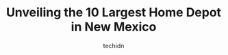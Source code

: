 ---
layout: ampstory
image: https://i0.wp.com/www.depkes.org/wp-content/uploads/2023/06/home-depot-0-in-new-mexico-1685968707.jpeg?resize=640,853
author: techidn
featured: false
description: Discover the impressive array of Home Depot options in New Mexico, where you can find 10 of the largest Home Depot establishments in the area. From renowned classics to hidden gems, New Mexi
title: Unveiling the 10 Largest Home Depot in New Mexico
cover:
   title: Unveiling the 10 Largest Home Depot in New Mexico
   subtitle: Rickpate
   background: https://www.depkes.org/wp-content/uploads/2023/06/home-depot-0-in-new-mexico-1685968707.jpeg

pages: 
 - layout: thirds
   top: <h1>#1 The Home Depot</h1>
   bottom: "<p>4/10 I received the email that my order was ready for pickup4/11 I drove to the store and arrived around 4pm. The sign said I did not need the app to check in, that I cou</p>"
   background: https://www.depkes.org/wp-content/uploads/2023/06/home-depot-1-in-new-mexico-1685968708.jpeg
   backgroundblur: true
 - layout: thirds
   top: <h1>#2 The Home Depot</h1>
   bottom: "<p>1220 N Renaissance Blvd NE, Albuquerque, NM 87107, United States</p>"
   background: https://www.depkes.org/wp-content/uploads/2023/06/home-depot-2-in-new-mexico-1685968708.jpeg
   cta:
      link: https://www.depkes.org/blog/unveiling-the-10-largest-home-depot-in-new-mexico/
      text: Unveiling the 10 Largest Home Depot in New Mexico
 - layout: thirds
   top: <h1>#3 The Home Depot</h1>
   bottom: "<p>225 N Telshor Blvd, Las Cruces, NM 88011, United States</p>"
   background: https://www.depkes.org/wp-content/uploads/2023/06/home-depot-3-in-new-mexico-1685968709.jpeg
   cta:
      link: https://www.depkes.org/blog/unveiling-the-10-largest-home-depot-in-new-mexico/
      text: Unveiling the 10 Largest Home Depot in New Mexico
 - layout: thirds
   top: <h1>#4 The Home Depot</h1>
   bottom: "<p>10200 Coors Bypass NW NW, Albuquerque, NM 87114, United States</p>"
   background: https://images.unsplash.com/photo-1595364397663-fca4f075d796?ixlib=rb-4.0.3&ixid=MnwxMjA3fDB8MHxwaG90by1wYWdlfHx8fGVufDB8fHx8&auto=format&fit=crop&w=640&h=853&q=80
   cta:
      link: https://www.depkes.org/blog/unveiling-the-10-largest-home-depot-in-new-mexico/
      text: Unveiling the 10 Largest Home Depot in New Mexico
 - layout: thirds
   top: <h1>#5 The Home Depot</h1>
   bottom: "<p>952 Richards Ave, Santa Fe, NM 87507, United States</p>"
   background: https://images.unsplash.com/photo-1557672172-298e090bd0f1?ixlib=rb-4.0.3&ixid=MnwxMjA3fDB8MHxwaG90by1wYWdlfHx8fGVufDB8fHx8&auto=format&fit=crop&w=640&h=853&q=80
   cta:
      link: https://www.depkes.org/blog/unveiling-the-10-largest-home-depot-in-new-mexico/
      text: Unveiling the 10 Largest Home Depot in New Mexico
 - layout: thirds
   top: <h1>#6 The Home Depot</h1>
   bottom: "<p>3560 E Main St, Farmington, NM 87402, United States</p>"
   background: https://images.unsplash.com/photo-1518640467707-6811f4a6ab73?ixlib=rb-4.0.3&ixid=MnwxMjA3fDB8MHxwaG90by1wYWdlfHx8fGVufDB8fHx8&auto=format&fit=crop&w=640&h=853&q=80
   cta:
      link: https://www.depkes.org/blog/unveiling-the-10-largest-home-depot-in-new-mexico/
      text: Unveiling the 10 Largest Home Depot in New Mexico
 - layout: thirds
   top: <h1>#7 The Home Depot</h1>
   bottom: "<p>1800 Main St NW, Los Lunas, NM 87031, United States</p>"
   background: https://images.unsplash.com/photo-1531169509526-f8f1fdaa4a67?ixlib=rb-4.0.3&ixid=MnwxMjA3fDB8MHxwaG90by1wYWdlfHx8fGVufDB8fHx8&auto=format&fit=crop&w=640&h=853&q=80
   cta:
      link: https://www.depkes.org/blog/unveiling-the-10-largest-home-depot-in-new-mexico/
      text: Unveiling the 10 Largest Home Depot in New Mexico
 - layout: thirds
   middle: Continue reading...
   background: https://images.unsplash.com/photo-1632260260864-caf7fde5ec36?ixlib=rb-4.0.3&ixid=MnwxMjA3fDB8MHxwaG90by1wYWdlfHx8fGVufDB8fHx8&auto=format&fit=crop&w=640&h=853&q=80
   cta:
      link: https://www.depkes.org/blog/unveiling-the-10-largest-home-depot-in-new-mexico/
      text: Unveiling the 10 Largest Home Depot in New Mexico
      
---